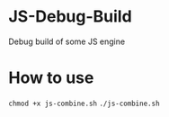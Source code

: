 # JS-Debug-Build
Debug build of some JS engine
# How to use
`chmod +x js-combine.sh`
`./js-combine.sh`
